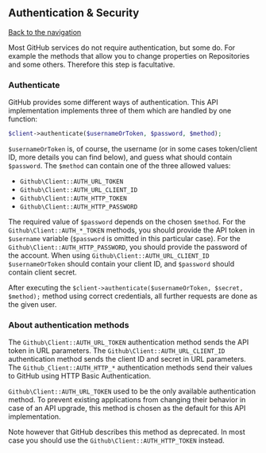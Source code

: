 ## Authentication & Security
[Back to the navigation](index.md)

Most GitHub services do not require authentication, but some do. For example the methods that allow you to change
properties on Repositories and some others. Therefore this step is facultative.

### Authenticate

GitHub provides some different ways of authentication. This API implementation implements three of them which are handled by one function:

```php
$client->authenticate($usernameOrToken, $password, $method);
```

`$usernameOrToken` is, of course, the username (or in some cases token/client ID, more details you can find below),
and guess what should contain `$password`. The `$method` can contain one of the three allowed values:

* `Github\Client::AUTH_URL_TOKEN`
* `Github\Client::AUTH_URL_CLIENT_ID`
* `Github\Client::AUTH_HTTP_TOKEN`
* `Github\Client::AUTH_HTTP_PASSWORD`

The required value of `$password` depends on the chosen `$method`. For the `Github\Client::AUTH_*_TOKEN` methods,
you should provide the API token in `$username` variable (`$password` is omitted in this particular case). For the
`Github\Client::AUTH_HTTP_PASSWORD`, you should provide the password of the account. When using `Github\Client::AUTH_URL_CLIENT_ID`
`$usernameOrToken` should contain your client ID, and `$password` should contain client secret.

After executing the `$client->authenticate($usernameOrToken, $secret, $method);` method using correct credentials,
all further requests are done as the given user.

### About authentication methods

The `Github\Client::AUTH_URL_TOKEN` authentication method sends the API token in URL parameters.
The `Github\Client::AUTH_URL_CLIENT_ID` authentication method sends the client ID and secret in URL parameters.
The `Github_Client::AUTH_HTTP_*` authentication methods send their values to GitHub using HTTP Basic Authentication.

`Github\Client::AUTH_URL_TOKEN` used to be the only available authentication method. To prevent existing applications
from changing their behavior in case of an API upgrade, this method is chosen as the default for this API implementation.

Note however that GitHub describes this method as deprecated. In most case you should use the
`Github\Client::AUTH_HTTP_TOKEN` instead.
